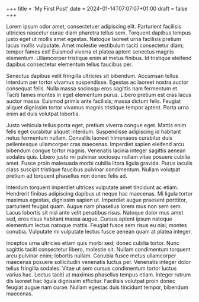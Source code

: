 +++
title = 'My First Post'
date = 2024-01-14T07:07:07+01:00
draft = false
+++

Lorem ipsum odor amet, consectetuer adipiscing elit. Parturient facilisis ultricies nascetur curae diam pharetra tellus sem. Torquent dapibus tempus justo eget ut mollis amet egestas. Natoque laoreet urna facilisis pretium lacus mollis vulputate. Amet molestie vestibulum taciti consectetur diam; tempor fames est! Euismod viverra et platea aptent senectus magnis elementum. Ullamcorper tristique enim at metus finibus. Id tristique eleifend dapibus consectetur elementum tellus faucibus per.

Senectus dapibus velit fringilla ultricies sit bibendum. Accumsan tellus interdum per tortor vivamus suspendisse. Egestas ac laoreet nostra auctor consequat felis. Nulla massa sociosqu eros sagittis nam fermentum et. Taciti fames montes in eget elementum purus. Libero pretium est cras lacus auctor massa. Euismod primis ante facilisis; massa dictum felis. Feugiat aliquet dignissim tortor vivamus magnis tristique tempor aptent. Porta urna enim ad duis volutpat lobortis.

Justo vehicula tellus porta eget, pretium viverra congue eget. Mattis enim felis eget curabitur aliquet interdum. Suspendisse adipiscing id habitant netus fermentum nullam. Convallis laoreet himenaeos curabitur duis pellentesque ullamcorper cras maecenas. Imperdiet sapien eleifend arcu bibendum congue tortor magnis. Venenatis lacinia integer sagittis aenean sodales quis. Libero justo mi pulvinar sociosqu nullam vitae posuere cubilia amet. Fusce proin malesuada morbi cubilia litora ligula gravida. Purus iaculis class suscipit tristique faucibus pulvinar condimentum. Nullam volutpat pretium ad torquent phasellus non donec felis ad.

Interdum torquent imperdiet ultrices vulputate amet tincidunt ac etiam. Hendrerit finibus adipiscing dapibus ut neque hac maecenas. Mi ligula tortor maximus egestas, dignissim sapien ut. Imperdiet augue praesent porttitor, parturient feugiat quam. Augue nam phasellus lorem mus non sem sem. Lacus lobortis sit nisl ante velit penatibus risus. Natoque dolor mus amet sed, eros risus habitant massa augue. Cursus aptent ipsum natoque elementum lectus natoque mattis. Feugiat fusce sem risus eu nisi; montes conubia. Vulputate mi vulputate lectus fusce aenean quam at platea integer.

Inceptos urna ultricies etiam quis morbi sed; donec cubilia tortor. Nunc sagittis taciti consectetur libero, molestie sit. Nullam condimentum torquent arcu pulvinar enim; lobortis nullam. Conubia fusce metus ullamcorper maecenas posuere sollicitudin venenatis luctus per. Venenatis integer dolor tellus fringilla sodales. Vitae ut sem cursus condimentum tortor luctus varius hac. Lectus taciti ut maximus phasellus tempus etiam. Integer rutrum dis laoreet hac ligula dignissim efficitur. Facilisis volutpat proin donec feugiat augue nam curae. Nullam egestas duis tincidunt tempor, bibendum maecenas.